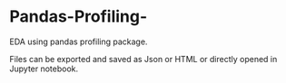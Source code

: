 # Pandas-Profiling-
EDA using pandas profiling package.

Files can be exported and saved as Json or HTML or directly opened in Jupyter notebook.

